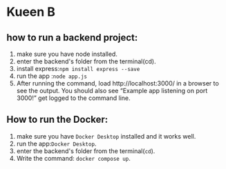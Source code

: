 # Kueen B 

## how to run a backend project:
1. make sure you have node installed.
2. enter the backend's folder from the terminal(cd).
3. install express:`npm install express --save`
4. run the app :`node app.js`
5. After running the command, load http://localhost:3000/ in a browser to see the output. You should also see “Example app listening on port 3000!” get logged to the command line.

## How to run the Docker:
1. make sure you have `Docker Desktop` installed and it works well.
2. run the app:`Docker Desktop`.
3. enter the backend's folder from the terminal(`cd`). 
4. Write the command: `docker compose up`.